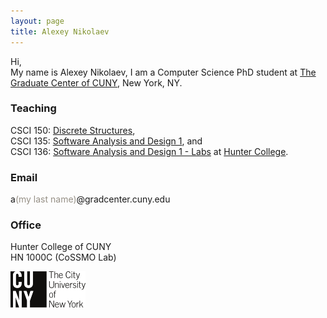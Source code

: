 ```yaml
---
layout: page
title: Alexey Nikolaev
---
```


Hi,  
My name is Alexey Nikolaev, I am a Computer Science PhD student at [The Graduate Center of CUNY](http://gc.cuny.edu), New York, NY.


### Teaching
CSCI 150: [Discrete Structures](/ds/),    
CSCI 135: [Software Analysis and Design 1](/cpp-spring-2015/), and   
CSCI 136: [Software Analysis and Design 1 - Labs](/cs136/) at [Hunter College](http://hunter.cuny.edu).

### Email
a<span style="color:#969086;">(my last name)</span>@gradcenter.cuny.edu

### Office
Hunter College of CUNY  
HN 1000C (CoSSMO Lab)

![CUNY](/img/cuny.png)
